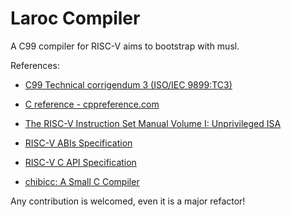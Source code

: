 Laroc Compiler
==============

A C99 compiler for RISC-V aims to bootstrap with musl.

References:

- [C99 Technical corrigendum 3 (ISO/IEC 9899:TC3)](https://open-std.org/JTC1/SC22/WG14/www/docs/n1256.pdf)

- [C reference - cppreference.com](https://en.cppreference.com/w/c)

- [The RISC-V Instruction Set Manual Volume I: Unprivileged ISA](https://github.com/riscv/riscv-isa-manual/releases/download/Ratified-IMAFDQC/riscv-spec-20191213.pdf)

- [RISC-V ABIs Specification](https://github.com/riscv-non-isa/riscv-elf-psabi-doc/releases/download/v1.0/riscv-abi.pdf)

- [RISC-V C API Specification](https://github.com/riscv-non-isa/riscv-c-api-doc/blob/master/riscv-c-api.md)

- [chibicc: A Small C Compiler](https://github.com/rui314/chibicc)

Any contribution is welcomed, even it is a major refactor!
